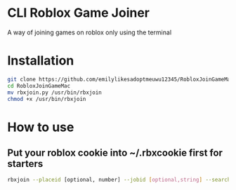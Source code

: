 # CLI Roblox Game Joiner

A way of joining games on roblox only using the terminal

# Installation
```bash
git clone https://github.com/emilylikesadoptmeuwu12345/RobloxJoinGameMac
cd RobloxJoinGameMac
mv rbxjoin.py /usr/bin/rbxjoin
chmod +x /usr/bin/rbxjoin
```

# How to use

## Put your roblox cookie into ~/.rbxcookie first for starters
```bash
rbxjoin --placeid [optional, number] --jobid [optional,string] --search [optional,string]
```

